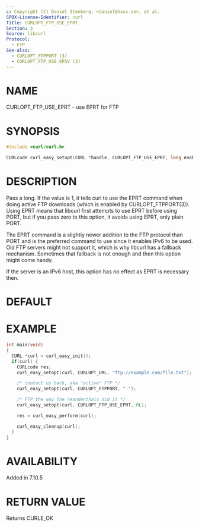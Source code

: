 ```yaml
---
c: Copyright (C) Daniel Stenberg, <daniel@haxx.se>, et al.
SPDX-License-Identifier: curl
Title: CURLOPT_FTP_USE_EPRT
Section: 3
Source: libcurl
Protocol:
  - FTP
See-also:
  - CURLOPT_FTPPORT (3)
  - CURLOPT_FTP_USE_EPSV (3)
---
```


# NAME

CURLOPT_FTP_USE_EPRT - use EPRT for FTP

# SYNOPSIS

~~~c
#include <curl/curl.h>

CURLcode curl_easy_setopt(CURL *handle, CURLOPT_FTP_USE_EPRT, long enabled);
~~~

# DESCRIPTION

Pass a long. If the value is 1, it tells curl to use the EPRT command when
doing active FTP downloads (which is enabled by
CURLOPT_FTPPORT(3)). Using EPRT means that libcurl first attempts to use
EPRT before using PORT, but if you pass zero to this option, it avoids using
EPRT, only plain PORT.

The EPRT command is a slightly newer addition to the FTP protocol than PORT
and is the preferred command to use since it enables IPv6 to be used. Old FTP
servers might not support it, which is why libcurl has a fallback mechanism.
Sometimes that fallback is not enough and then this option might come handy.

If the server is an IPv6 host, this option has no effect as EPRT is necessary
then.

# DEFAULT

# EXAMPLE

~~~c
int main(void)
{
  CURL *curl = curl_easy_init();
  if(curl) {
    CURLcode res;
    curl_easy_setopt(curl, CURLOPT_URL, "ftp://example.com/file.txt");

    /* contact us back, aka "active" FTP */
    curl_easy_setopt(curl, CURLOPT_FTPPORT, "-");

    /* FTP the way the neanderthals did it */
    curl_easy_setopt(curl, CURLOPT_FTP_USE_EPRT, 0L);

    res = curl_easy_perform(curl);

    curl_easy_cleanup(curl);
  }
}
~~~

# AVAILABILITY

Added in 7.10.5

# RETURN VALUE

Returns CURLE_OK
